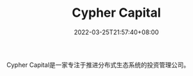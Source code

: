 ﻿---
weight: 
title: "Cypher Capital"
description: "Cypher Capital是一家专注于推进分布式生态系统的投资管理公司"
date: 2022-03-25T21:57:40+08:00
lastmod: 2022-03-25T16:45:40+08:00
draft: false
authors: ["Metabd"]
featuredImage: "cypher-capital.jpg"
link: ""
tags: ["投资机构","Cypher Capital"]
categories: ["navigation"]
navigation: ["投资机构"]
lightgallery: true
toc: true
pinned: false
recommend: false
recommend1: false
---
Cypher Capital是一家专注于推进分布式生态系统的投资管理公司。
